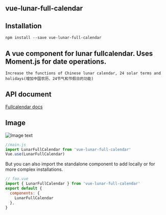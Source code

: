 ## vue-lunar-full-calendar

## Installation
```
npm install --save vue-lunar-full-calendar
```
## A vue component for lunar fullcalendar. Uses Moment.js for date operations.
```
Increase the functions of Chinese lunar calendar, 24 solar terms and holidays(增加中国农历、24节气和节假日的功能)
```
## API document

[Fullcalendar docs](https://fullcalendar.io/docs/)

## Image

![Image text](https://raw.githubusercontent.com/a306916069/vue-lunar-fullcalendar/master/src/assets/img/lunar.png)

```js
//main.js
import LunarFullCalendar from 'vue-lunar-full-calendar'
Vue.use(LunarFullCalendar)
```

But you can also import the standalone component to add locally or for more complex installations.

```js
// foo.vue
import { LunarFullCalendar } from 'vue-lunar-full-calendar'
export default {
  components: {
    LunarFullCalendar
  },
}
```